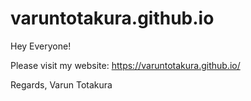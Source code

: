 # varuntotakura.github.io

Hey Everyone!

Please visit my website: https://varuntotakura.github.io/

Regards,
Varun Totakura

